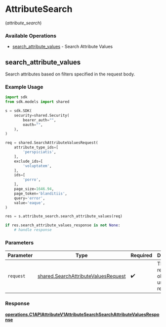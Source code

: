 # AttributeSearch
(*attribute_search*)

### Available Operations

* [search_attribute_values](#search_attribute_values) - Search Attribute Values

## search_attribute_values

Search attributes based on filters specified in the request body.

### Example Usage

```python
import sdk
from sdk.models import shared

s = sdk.SDK(
    security=shared.Security(
        bearer_auth="",
        oauth="",
    ),
)

req = shared.SearchAttributeValuesRequest(
    attribute_type_ids=[
        'perspiciatis',
    ],
    exclude_ids=[
        'voluptatem',
    ],
    ids=[
        'porro',
    ],
    page_size=1646.94,
    page_token='blanditiis',
    query='error',
    value='eaque',
)

res = s.attribute_search.search_attribute_values(req)

if res.search_attribute_values_response is not None:
    # handle response
```

### Parameters

| Parameter                                                                                  | Type                                                                                       | Required                                                                                   | Description                                                                                |
| ------------------------------------------------------------------------------------------ | ------------------------------------------------------------------------------------------ | ------------------------------------------------------------------------------------------ | ------------------------------------------------------------------------------------------ |
| `request`                                                                                  | [shared.SearchAttributeValuesRequest](../../models/shared/searchattributevaluesrequest.md) | :heavy_check_mark:                                                                         | The request object to use for the request.                                                 |


### Response

**[operations.C1APIAttributeV1AttributeSearchSearchAttributeValuesResponse](../../models/operations/c1apiattributev1attributesearchsearchattributevaluesresponse.md)**

